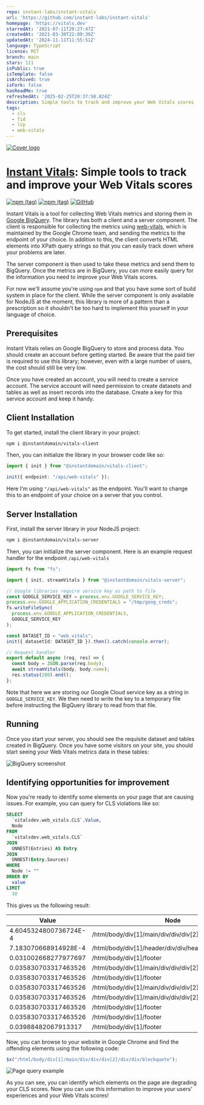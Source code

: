 ```yaml
---
repo: instant-labs/instant-vitals
url: 'https://github.com/instant-labs/instant-vitals'
homepage: 'https://vitals.dev'
starredAt: '2021-07-11T20:27:47Z'
createdAt: '2021-03-30T22:09:39Z'
updatedAt: '2024-11-11T11:55:51Z'
language: TypeScript
license: MIT
branch: main
stars: 111
isPublic: true
isTemplate: false
isArchived: true
isFork: false
hasReadMe: true
refreshedAt: '2025-02-25T20:37:50.824Z'
description: Simple tools to track and improve your Web Vitals scores
tags:
  - cls
  - fid
  - lcp
  - web-vitals
---
```


[![Cover logo](./assets/cover.svg)](https://vitals.dev)

# [Instant Vitals](https://vitals.dev): Simple tools to track and improve your Web Vitals scores

[![npm (tag)](https://img.shields.io/npm/v/@instantdomain/vitals-client/latest?label=%40instantdomain%2Fvitals-client)](https://www.npmjs.com/package/@instantdomain/vitals-client)
[![npm (tag)](https://img.shields.io/npm/v/@instantdomain/vitals-server/latest?label=%40instantdomain%2Fvitals-server)](https://www.npmjs.com/package/@instantdomain/vitals-server)
[![GitHub](https://img.shields.io/github/license/instantdomainsearch/instant-vitals)](https://github.com/InstantDomainSearch/instant-vitals/blob/main/LICENSE)

Instant Vitals is a tool for collecting Web Vitals metrics and storing them in [Google BigQuery](https://cloud.google.com/bigquery). The library has both a client and a server component. The client is responsible for collecting the metrics using [web-vitals](https://github.com/GoogleChrome/web-vitals), which is maintained by the Google Chrome team, and sending the metrics to the endpoint of your choice. In addition to this, the client converts HTML elements into XPath query strings so that you can easily track down where your problems are later.

The server component is then used to take these metrics and send them to BigQuery. Once the metrics are in BigQuery, you can more easily query for the information you need to improve your Web Vitals scores.

For now we'll assume you're using `npm` and that you have some sort of build system in place for the client. While the server component is only available for NodeJS at the moment, this library is more of a pattern than a prescription so it shouldn't be too hard to implement this yourself in your language of choice.

## Prerequisites

Instant Vitals relies on Google BigQuery to store and process data. You should create an account before getting started. Be aware that the paid tier is required to use this library; however, even with a large number of users, the cost should still be very low.

Once you have created an account, you will need to create a service account. The service account will need permission to create datasets and tables as well as insert records into the database. Create a key for this service account and keep it handy.

## Client Installation

To get started, install the client library in your project:

```sh
npm i @instantdomain/vitals-client
```

Then, you can initialize the library in your browser code like so:

```typescript
import { init } from "@instantdomain/vitals-client";

init({ endpoint: "/api/web-vitals" });
```

Here I'm using `"/api/web-vitals"` as the endpoint. You'll want to change this to an endpoint of your choice on a server that you control.

## Server Installation

First, install the server library in your NodeJS project:

```sh
npm i @instantdomain/vitals-server
```

Then, you can initialize the server component. Here is an example request handler for the endpoint `/api/web-vitals`

```typescript
import fs from "fs";

import { init, streamVitals } from "@instantdomain/vitals-server";

// Google libraries require service key as path to file
const GOOGLE_SERVICE_KEY = process.env.GOOGLE_SERVICE_KEY;
process.env.GOOGLE_APPLICATION_CREDENTIALS = "/tmp/goog_creds";
fs.writeFileSync(
  process.env.GOOGLE_APPLICATION_CREDENTIALS,
  GOOGLE_SERVICE_KEY
);

const DATASET_ID = "web_vitals";
init({ datasetId: DATASET_ID }).then().catch(console.error);

// Request handler
export default async (req, res) => {
  const body = JSON.parse(req.body);
  await streamVitals(body, body.name);
  res.status(200).end();
};
```

Note that here we are storing our Google Cloud service key as a string in `GOOGLE_SERVICE_KEY`. We then need to write the key to a temporary file before instructing the BigQuery library to read from that file.

## Running

Once you start your server, you should see the requisite dataset and tables created in BigQuery. Once you have some visitors on your site, you should start seeing your Web Vitals metrics data in these tables:

![BigQuery screenshot](./assets/bigquery.png)

## Identifying opportunities for improvement

Now you're ready to identify some elements on your page that are causing issues. For example, you can query for CLS violations like so:

```sql
SELECT
  `vitalsdev.web_vitals.CLS`.Value,
  Node
FROM
  `vitalsdev.web_vitals.CLS`
JOIN
  UNNEST(Entries) AS Entry
JOIN
  UNNEST(Entry.Sources)
WHERE
  Node != ""
ORDER BY
  value
LIMIT
  10
```

This gives us the following result:

| Value                 | Node                                                     |
| --------------------- | -------------------------------------------------------- |
| 4.6045324800736724E-4 | /html/body/div[1]/main/div/div/div[2]/div/div/blockquote |
| 7.183070668914928E-4  | /html/body/div[1]/header/div/div/header/div              |
| 0.031002668277977697  | /html/body/div[1]/footer                                 |
| 0.035830703317463526  | /html/body/div[1]/main/div/div/div[2]                    |
| 0.035830703317463526  | /html/body/div[1]/footer                                 |
| 0.035830703317463526  | /html/body/div[1]/main/div/div/div[2]                    |
| 0.035830703317463526  | /html/body/div[1]/main/div/div/div[2]                    |
| 0.035830703317463526  | /html/body/div[1]/footer                                 |
| 0.035830703317463526  | /html/body/div[1]/footer                                 |
| 0.03988482067913317   | /html/body/div[1]/footer                                 |

Now, you can browse to your website in Google Chrome and find the offending elements using the following code:

```javascript
$x("/html/body/div[1]/main/div/div/div[2]/div/div/blockquote");
```

![Page query example](./assets/page_example.png)

As you can see, you can identify which elements on the page are degrading your CLS scores. Now you can use this information to improve your users' experiences and your Web Vitals scores!
